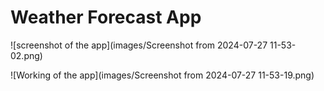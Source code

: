 # Weather Forecast App

![screenshot of the app](images/Screenshot from 2024-07-27 11-53-02.png)

![Working of the app](images/Screenshot from 2024-07-27 11-53-19.png)
